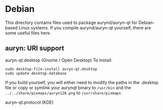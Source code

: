 
Debian
====================
This directory contains files used to package aurynd/auryn-qt
for Debian-based Linux systems. If you compile aurynd/auryn-qt yourself, there are some useful files here.

## auryn: URI support ##


auryn-qt.desktop  (Gnome / Open Desktop)
To install:

	sudo desktop-file-install auryn-qt.desktop
	sudo update-desktop-database

If you build yourself, you will either need to modify the paths in
the .desktop file or copy or symlink your aurynqt binary to `/usr/bin`
and the `../../share/pixmaps/auryn128.png` to `/usr/share/pixmaps`

auryn-qt.protocol (KDE)

